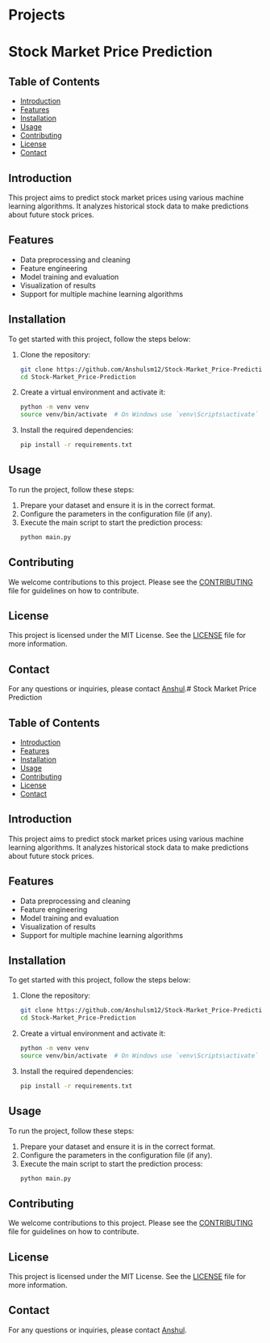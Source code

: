 # Projects
# Stock Market Price Prediction

## Table of Contents
- [Introduction](#introduction)
- [Features](#features)
- [Installation](#installation)
- [Usage](#usage)
- [Contributing](#contributing)
- [License](#license)
- [Contact](#contact)

## Introduction
This project aims to predict stock market prices using various machine learning algorithms. It analyzes historical stock data to make predictions about future stock prices.

## Features
- Data preprocessing and cleaning
- Feature engineering
- Model training and evaluation
- Visualization of results
- Support for multiple machine learning algorithms

## Installation
To get started with this project, follow the steps below:

1. Clone the repository:
   ```sh
   git clone https://github.com/Anshulsm12/Stock-Market_Price-Prediction.git
   cd Stock-Market_Price-Prediction
   ```

2. Create a virtual environment and activate it:
   ```sh
   python -m venv venv
   source venv/bin/activate  # On Windows use `venv\Scripts\activate`
   ```

3. Install the required dependencies:
   ```sh
   pip install -r requirements.txt
   ```

## Usage
To run the project, follow these steps:

1. Prepare your dataset and ensure it is in the correct format.
2. Configure the parameters in the configuration file (if any).
3. Execute the main script to start the prediction process:
   ```sh
   python main.py
   ```

## Contributing
We welcome contributions to this project. Please see the [CONTRIBUTING](CONTRIBUTING.md) file for guidelines on how to contribute.

## License
This project is licensed under the MIT License. See the [LICENSE](LICENSE) file for more information.

## Contact
For any questions or inquiries, please contact [Anshul](mailto:your-email@example.com).# Stock Market Price Prediction

## Table of Contents
- [Introduction](#introduction)
- [Features](#features)
- [Installation](#installation)
- [Usage](#usage)
- [Contributing](#contributing)
- [License](#license)
- [Contact](#contact)

## Introduction
This project aims to predict stock market prices using various machine learning algorithms. It analyzes historical stock data to make predictions about future stock prices.

## Features
- Data preprocessing and cleaning
- Feature engineering
- Model training and evaluation
- Visualization of results
- Support for multiple machine learning algorithms

## Installation
To get started with this project, follow the steps below:

1. Clone the repository:
   ```sh
   git clone https://github.com/Anshulsm12/Stock-Market_Price-Prediction.git
   cd Stock-Market_Price-Prediction
   ```

2. Create a virtual environment and activate it:
   ```sh
   python -m venv venv
   source venv/bin/activate  # On Windows use `venv\Scripts\activate`
   ```

3. Install the required dependencies:
   ```sh
   pip install -r requirements.txt
   ```

## Usage
To run the project, follow these steps:

1. Prepare your dataset and ensure it is in the correct format.
2. Configure the parameters in the configuration file (if any).
3. Execute the main script to start the prediction process:
   ```sh
   python main.py
   ```

## Contributing
We welcome contributions to this project. Please see the [CONTRIBUTING](CONTRIBUTING.md) file for guidelines on how to contribute.

## License
This project is licensed under the MIT License. See the [LICENSE](LICENSE) file for more information.

## Contact
For any questions or inquiries, please contact [Anshul](mailto:your-email@example.com).